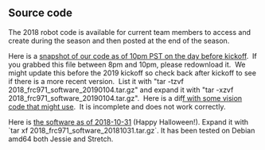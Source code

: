   
  <div class="content">
    <div class="field field-name-body field-type-text-with-summary field-label-hidden"><div class="field-items"><div class="field-item even"><h2>Source code</h2><p>The 2018 robot code is available for current team members to access and create during the season and then posted at the end of the season.</p><p>Here is a <a href="../releases/src/2018_frc971_software_20190104.tar.gz">snapshot of our code as of 10pm PST on the day before kickoff</a>.  If you grabbed this file between 8pm and 10pm, please redownload it.  We might update this before the 2019 kickoff so check back after kickoff to see if there is a more recent version.  List it with "tar -tzvf 2018_frc971_software_20190104.tar.gz" and expand it with "tar -xzvf 2018_frc971_software_20190104.tar.gz".  Here is a dif<a href="../releases/src/frc971_source_incompleted_vision_code_work.diff.gz">f with some vision code that might use</a>.  It is incomplete and does not work correctly.</p><p>Here is <a href="../releases/src/2018_frc971_software_20181031.tar.xz">the software as of 2018-10-31</a> (Happy Halloween!). Expand it with `tar xf 2018_frc971_software_20181031.tar.gz`. It has been tested on Debian amd64 both Jessie and Stretch.</p></div></div></div>  </div>

  
  
</div>
  </div>
</div>
  </div>
    </div>